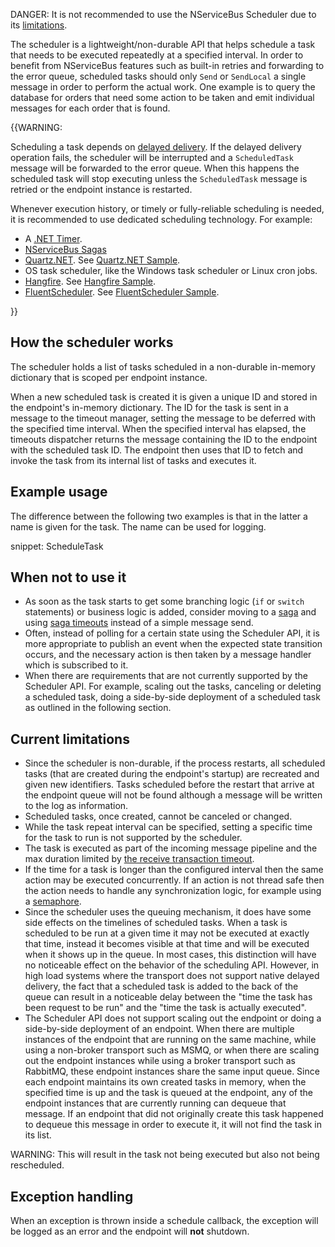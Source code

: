 DANGER: It is not recommended to use the NServiceBus Scheduler due to its [limitations](#current-limitations).

The scheduler is a lightweight/non-durable API that helps schedule a task that needs to be executed repeatedly at a specified interval. In order to benefit from NServiceBus features such as built-in retries and forwarding to the error queue, scheduled tasks should only `Send` or `SendLocal` a single message in order to perform the actual work. One example is to query the database for orders that need some action to be taken and emit individual messages for each order that is found.

{{WARNING:

Scheduling a task depends on [delayed delivery](/nservicebus/messaging/delayed-delivery.md). If the delayed delivery operation fails, the scheduler will be interrupted and a `ScheduledTask` message will be forwarded to the error queue. When this happens the scheduled task will stop executing unless the `ScheduledTask` message is retried or the endpoint instance is restarted.

Whenever execution history, or timely or fully-reliable scheduling is needed, it is recommended to use dedicated scheduling technology. For example:

* A [.NET Timer](https://msdn.microsoft.com/en-us/library/system.threading.timer.aspx).
* [NServiceBus Sagas](/nservicebus/sagas/)
* [Quartz.NET](https://www.quartz-scheduler.net/). See [Quartz.NET Sample](/samples/scheduling/quartz/).
* OS task scheduler, like the Windows task scheduler or Linux cron jobs.
* [Hangfire](https://www.hangfire.io/). See [Hangfire Sample](/samples/scheduling/hangfire/).
* [FluentScheduler](https://github.com/fluentscheduler/FluentScheduler). See [FluentScheduler Sample](/samples/scheduling/fluentscheduler/).

}}

## How the scheduler works

The scheduler holds a list of tasks scheduled in a non-durable in-memory dictionary that is scoped per endpoint instance.

When a new scheduled task is created it is given a unique ID and stored in the endpoint's in-memory dictionary. The ID for the task is sent in a message to the timeout manager, setting the message to be deferred with the specified time interval. When the specified interval has elapsed, the timeouts dispatcher returns the message containing the ID to the endpoint with the scheduled task ID. The endpoint then uses that ID to fetch and invoke the task from its internal list of tasks and executes it.

## Example usage

The difference between the following two examples is that in the latter a name is given for the task. The name can be used for logging.

snippet: ScheduleTask

## When not to use it

* As soon as the task starts to get some branching logic (`if` or `switch` statements) or business logic is added, consider moving to a [saga](/nservicebus/sagas) and using [saga timeouts](/nservicebus/sagas/timeouts.md) instead of a simple message send.
* Often, instead of polling for a certain state using the Scheduler API, it is more appropriate to publish an event when the expected state transition occurs, and the necessary action is then taken by a message handler which is subscribed to it.
* When there are requirements that are not currently supported by the Scheduler API. For example, scaling out the  tasks, canceling or deleting a scheduled task, doing a side-by-side deployment of a scheduled task as outlined in the following section.

## Current limitations

* Since the scheduler is non-durable, if the process restarts, all scheduled tasks (that are created during the endpoint's startup) are recreated and given new identifiers. Tasks scheduled before the restart that arrive at the endpoint queue will not be found although a message will be written to the log as information.
* Scheduled tasks, once created, cannot be canceled or changed.
* While the task repeat interval can be specified, setting a specific time for the task to run is not supported by the scheduler.
* The task is executed as part of the incoming message pipeline and the max duration limited by [the receive transaction timeout](/transports/transactions.md).
* If the time for a task is longer than the configured interval then the same action may be executed concurrently. If an action is not thread safe then the action needs to handle any synchronization logic, for example using a [semaphore](https://docs.microsoft.com/en-us/dotnet/api/system.threading.semaphore).
* Since the scheduler uses the queuing mechanism, it does have some side effects on the timelines of scheduled tasks. When a task is scheduled to be run at a given time it may not be executed at exactly that time, instead it becomes visible at that time and will be executed when it shows up in the queue. In most cases, this distinction will have no noticeable effect on the behavior of the scheduling API. However, in high load systems where the transport does not support native delayed delivery, the fact that a scheduled task is added to the back of the queue can result in a noticeable delay between the "time the task has been request to be run" and the "time the task is actually executed".
* The Scheduler API does not support scaling out the endpoint or doing a side-by-side deployment of an endpoint. When there are multiple instances of the endpoint that are running on the same machine, while using a non-broker transport such as MSMQ, or when there are scaling out the endpoint instances while using a broker transport such as RabbitMQ, these endpoint instances share the same input queue. Since each endpoint maintains its own created tasks in memory, when the specified time is up and the task is queued at the endpoint, any of the endpoint instances that are currently running can dequeue that message. If an endpoint that did not originally create this task happened to dequeue this message in order to execute it, it will not find the task in its list.

WARNING: This will result in the task not being executed but also not being rescheduled.

## Exception handling

When an exception is thrown inside a schedule callback, the exception will be logged as an error and the endpoint will **not** shutdown.
